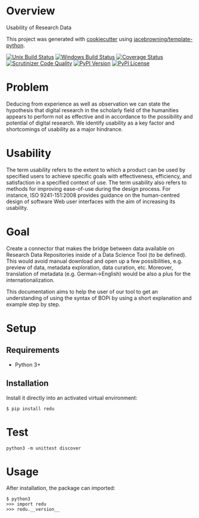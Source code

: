 # Overview

Usability of Research Data

This project was generated with [cookiecutter](https://github.com/audreyr/cookiecutter) using [jacebrowning/template-python](https://github.com/jacebrowning/template-python).

[![Unix Build Status](https://img.shields.io/travis/TUB-NLP-OpenData/usability_research_data/master.svg?label=unix)](https://travis-ci.org/TUB-NLP-OpenData/usability_research_data)
[![Windows Build Status](https://img.shields.io/appveyor/ci/TUB-NLP-OpenData/usability_research_data/master.svg?label=windows)](https://ci.appveyor.com/project/TUB-NLP-OpenData/usability_research_data)
[![Coverage Status](https://img.shields.io/coveralls/TUB-NLP-OpenData/usability_research_data/master.svg)](https://coveralls.io/r/TUB-NLP-OpenData/usability_research_data)
[![Scrutinizer Code Quality](https://img.shields.io/scrutinizer/g/TUB-NLP-OpenData/usability_research_data.svg)](https://scrutinizer-ci.com/g/TUB-NLP-OpenData/usability_research_data/?branch=master)
[![PyPI Version](https://img.shields.io/pypi/v/redu.svg)](https://pypi.org/project/redu)
[![PyPI License](https://img.shields.io/pypi/l/redu.svg)](https://pypi.org/project/redu)

# Problem
Deducing from experience as well as observation we can state the hypothesis that digital research in the scholarly field of the humanities appears to perform not as effective and in accordance to the possibility and potential of digital research. We identify usability as a key factor and shortcomings of usability as a major hindrance. 

# Usability
The term usability refers to the extent to which a product can be used by specified users to achieve specific goals with effectiveness, efficiency, and satisfaction in a specified context of use. The term usability also refers to methods for improving ease-of-use during the design process. For instance, ISO 9241-151:2008 provides guidance on the human-centred design of software Web user interfaces with the aim of increasing its usability.

# Goal
Create a connector that makes the bridge between data available on Research Data Repositories inside of a Data Science Tool (to be defined). This would avoid manual download and open up a few possibilities, e.g. preview of data, metadata exploration, data curation, etc. Moreover, translation of metadata (e.g. German->English) would be also a plus for the internationalization.

This documentation aims to help the user of our tool to get an understanding
of using the syntax of BOPi by using a short explanation and example step by
step.



# Setup

## Requirements

* Python 3+

## Installation

Install it directly into an activated virtual environment:

```text
$ pip install redu
```

# Test
```text
python3 -m unittest discover
```


# Usage

After installation, the package can imported:

```text
$ python3
>>> import redu
>>> redu.__version__
```

